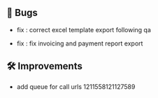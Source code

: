## 🐛 Bugs

- fix : correct excel template export following qa

- fix : fix invoicing and payment report export


## 🛠️ Improvements

- add queue for call urls 1211558121127589